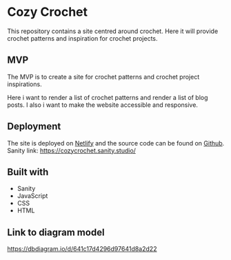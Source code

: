 # Cozy Crochet
This repository contains a site centred around crochet. Here it will provide crochet patterns and inspiration for crochet projects. 

## MVP
The MVP is to create a site for crochet patterns and crochet project inspirations.

Here i want to render a list of crochet patterns and render a list of blog posts. I also i want to make the website accessible and responsive.

## Deployment 
The site is deployed on [Netlify](https://cozy-crochet.netlify.app/) and the source code can be found on [Github](https://github.com/3ffie/cozy-crochet-site).
Sanity link: https://cozycrochet.sanity.studio/

## Built with
- Sanity
- JavaScript
- CSS
- HTML

## Link to diagram model
https://dbdiagram.io/d/641c17d4296d97641d8a2d22 
